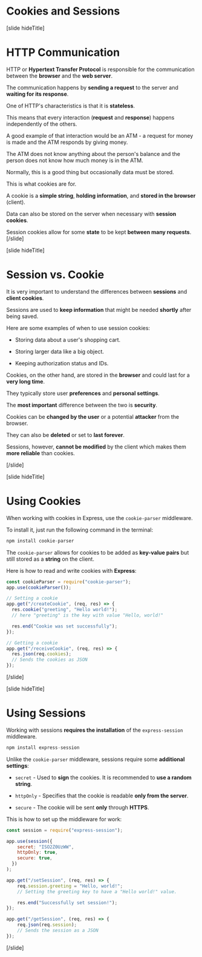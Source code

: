 # Cookies and Sessions

[slide hideTitle]

# HTTP Communication

HTTP or **Hypertext Transfer Protocol** is responsible for the communication between the **browser** and the **web server**.

The communication happens by **sending a request** to the server and **waiting for its response**.

One of HTTP's characteristics is that it is **stateless**.

This means that every interaction (**request** and **response**) happens independently of the others.

A good example of that interaction would be an ATM - a request for money is made and the ATM responds by giving money.

The ATM does not know anything about the person's balance and the person does not know how much money is in the ATM.

Normally, this is a good thing but occasionally data must be stored.

This is what cookies are for.

A cookie is a **simple string**, **holding information**, and **stored in the browser** (client).

Data can also be stored on the server when necessary with **session cookies**.

Session cookies allow for some **state** to be kept **between many requests**.
[/slide]

[slide hideTitle]

# Session vs. Cookie

It is very important to understand the differences between **sessions** and **client cookies**.

Sessions are used to **keep information** that might be needed **shortly** after being saved.

Here are some examples of when to use session cookies:

- Storing data about a user's shopping cart.

- Storing larger data like a big object.

- Keeping authorization status and IDs.

Cookies, on the other hand, are stored in the **browser** and could last for a **very long time**.

They typically store user **preferences** and **personal settings**.

The **most important** difference between the two is **security**.

Cookies can be **changed by the user** or a potential **attacker** from the browser.

They can also be **deleted** or set to **last forever**.

Sessions, however, **cannot be modified** by the client which makes them **more reliable** than cookies.

[/slide]

[slide hideTitle]

# Using Cookies

When working with cookies in Express, use the `cookie-parser` middleware.

To install it, just run the following command in the terminal:

```js
npm install cookie-parser
```

The `cookie-parser` allows for cookies to be added as **key-value pairs** but still stored as a **string** on the client.

Here is how to read and write cookies with **Express**:

```js
const cookieParser = require("cookie-parser");
app.use(cookieParser());

// Setting a cookie
app.get("/createCookie", (req, res) => {
  res.cookie("greeting", "Hello world!");
  // here "greeting" is the key with value "Hello, world!"

  res.end("Cookie was set successfully");
});

// Getting a cookie
app.get("/receiveCookie", (req, res) => {
  res.json(req.cookies);
  // Sends the cookies as JSON
});
```

[/slide]

[slide hideTitle]

# Using Sessions

Working with sessions **requires the installation** of the `express-session` middleware.

```js
npm install express-session
```

Unlike the `cookie-parser` middleware, sessions require some **additional settings**:

- `secret` - Used to **sign** the cookies. It is recommended to **use a random string**.

- `httpOnly` - Specifies that the cookie is readable **only from the server**.

- `secure` - The cookie will be sent **only** through **HTTPS**.

This is how to set up the middleware for work:

```js
const session = require("express-session");

app.use(session({
    secret: "ISO2Z0UzWW",
    httpOnly: true,
    secure: true,
  })
);

app.get("/setSession", (req, res) => {
    req.session.greeting = "Hello, world!";
    // Setting the greeting key to have a "Hello world!" value.

    res.end("Successfully set session!");
});

app.get("/getSession", (req, res) => {
    req.json(req.session);
    // Sends the session as a JSON
});
```

[/slide]
